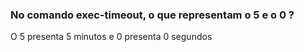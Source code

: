 ### No comando exec-timeout, o que representam o 5 e o 0 ?

O 5 presenta 5 minutos e 0 presenta 0 segundos
